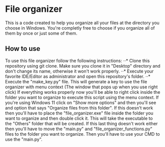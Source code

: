 # File organizer
This is a code created to help you organize all your files at the directory you choose in Windows. You're completly free to choose if you organize all of them by once or just some of them.

## How to use
To use this file organizer follow the following instructions:
⋅⋅* Clone this repository using git clone. Make sure you clone it in "Desktop" directory and don't change its name, otherwise it won't work properly.
⋅⋅* Execute your favorite IDE/Editor as administrator and open this repository's folder.
⋅⋅* Execute the "make_key.py" file. This will generate a key to use the file organizer with menu context (The window that pops up when you use right click)
If everything works properly now you'll be able to right click inside the folder you want to organize to execute this script using the menu context. If you're using Windows 11 click on "Show more options" and then you'll see and option that says "Organize files from this folder".
If this doesn't work then you'll have to place the "file_organizer.exe" file inside the folder you want to organize and then double click it. This will take the executable to the "Others" folder that will be created.
If this last thing doesn't work either then you'll have to move the "main.py" and "file_organizer_functions.py" files to the folder you want to organize. Then you'll have to use your CMD to use the "main.py".